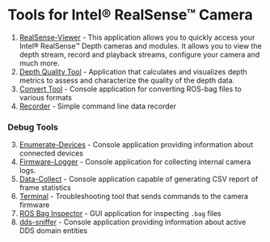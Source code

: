 # Tools for Intel® RealSense™ Camera

1. [RealSense-Viewer](./realsense-viewer) - This application allows you to quickly access your Intel® RealSense™ Depth cameras and modules.  It allows you to view the depth stream, record and playback streams, configure your camera and much more.
2. [Depth Quality Tool](./depth-quality) - Application that calculates and visualizes depth metrics to assess and characterize the quality of the depth data.
3. [Convert Tool](./convert) - Console application for converting ROS-bag files to various formats
4. [Recorder](./recorder) - Simple command line data recorder

### Debug Tools

3. [Enumerate-Devices](./enumerate-devices) - Console application providing information about connected devices
4. [Firmware-Logger](./fw-logger) - Console application for collecting internal camera logs.
5. [Data-Collect](./data-collect) - Console application capable of generating CSV report of frame statistics
6. [Terminal](./terminal) - Troubleshooting tool that sends commands to the camera firmware
7. [ROS Bag Inspector](./rosbag-inspector) - GUI application for inspecting `.bag` files
8. [dds-sniffer](./dds/dds-sniffer) - Console application providing information about active DDS domain entities
